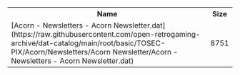 <table>
<tr><th>Name</th><th>Size</th></tr>
<tr><td>[Acorn - Newsletters - Acorn Newsletter.dat](https://raw.githubusercontent.com/open-retrogaming-archive/dat-catalog/main/root/basic/TOSEC-PIX/Acorn/Newsletters/Acorn Newsletter/Acorn - Newsletters - Acorn Newsletter.dat)</td><td>8751</td></tr>
</table>
